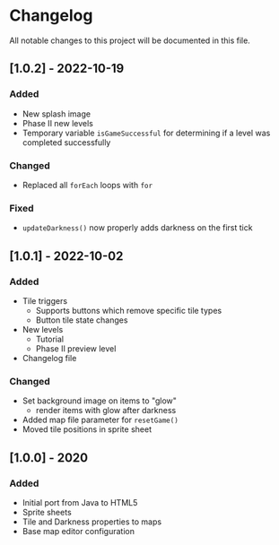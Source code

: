 # Changelog
All notable changes to this project will be documented in this file.

## [1.0.2] - 2022-10-19
### Added
- New splash image
- Phase II new levels
- Temporary variable `isGameSuccessful` for determining if a level was completed successfully

### Changed
- Replaced all `forEach` loops with `for`

### Fixed
- `updateDarkness()` now properly adds darkness on the first tick

## [1.0.1] - 2022-10-02
### Added
- Tile triggers
    - Supports buttons which remove specific tile types
    - Button tile state changes
- New levels
    - Tutorial
    - Phase II preview level
- Changelog file

### Changed
- Set background image on items to "glow"
    - render items with glow after darkness
- Added map file parameter for `resetGame()`
- Moved tile positions in sprite sheet

## [1.0.0] - 2020
### Added
- Initial port from Java to HTML5
- Sprite sheets
- Tile and Darkness properties to maps
- Base map editor configuration